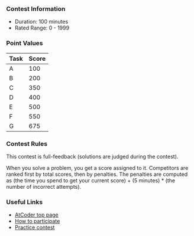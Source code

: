
<div>

<span>

<span>

### **Contest Information**

<ul>

<li>
Duration: 100 minutes
</li>

<li>
Rated Range: 0 - 
<span>
1999
</span>

</li>

</ul>

### **Point Values**

<div>

<div>

<table>

<thead>

<tr>

<th>
Task
</th>

<th>
Score
</th>

</tr>

</thead>

<tbody>

<tr>

<td>
A
</td>

<td>
100
</td>

</tr>

<tr>

<td>
B
</td>

<td>
200
</td>

</tr>

<tr>

<td>
C
</td>

<td>
350
</td>

</tr>

<tr>

<td>
D
</td>

<td>
400
</td>

</tr>

<tr>

<td>
E
</td>

<td>
500
</td>

</tr>

<tr>

<td>
F
</td>

<td>
550
</td>

</tr>

<tr>

<td>
G
</td>

<td>
675
</td>

</tr>

</tbody>

</table>

</div>

</div>

### **Contest Rules**
This contest is full-feedback (solutions are judged during the contest).
    

When you solve a problem, you get a score assigned to it.
    Competitors are ranked first by total scores, then by penalties.
    The penalties are computed as (the time you spend to get your current score) + (5 minutes) * (the number of incorrect attempts).
    


### **Useful Links**

<ul>

<li>
<a href="https://atcoder.jp/">AtCoder top page</a>
</li>

<li>
<a href="https://atcoder.jp/post/2">How to participate</a>
</li>

<li>
<a href="https://atcoder.jp/contests/practice">Practice contest</a>
</li>

</ul>

</span>

</span>

</div>
